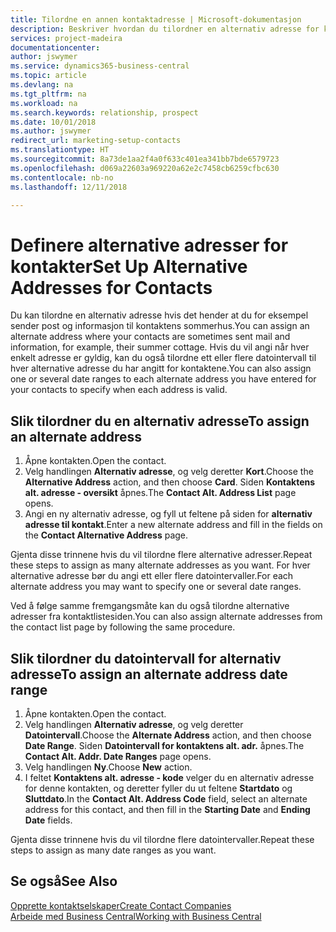 ```yaml
---
title: Tilordne en annen kontaktadresse | Microsoft-dokumentasjon
description: Beskriver hvordan du tilordner en alternativ adresse for kontakter eller prospekter som informasjon av og til sendes til.
services: project-madeira
documentationcenter: 
author: jswymer
ms.service: dynamics365-business-central
ms.topic: article
ms.devlang: na
ms.tgt_pltfrm: na
ms.workload: na
ms.search.keywords: relationship, prospect
ms.date: 10/01/2018
ms.author: jswymer
redirect_url: marketing-setup-contacts
ms.translationtype: HT
ms.sourcegitcommit: 8a73de1aa2f4a0f633c401ea341bb7bde6579723
ms.openlocfilehash: d069a22603a969220a62e2c7458cb6259cfbc630
ms.contentlocale: nb-no
ms.lasthandoff: 12/11/2018

---
```

# <a name="set-up-alternative-addresses-for-contacts"></a><span data-ttu-id="a9894-103">Definere alternative adresser for kontakter</span><span class="sxs-lookup"><span data-stu-id="a9894-103">Set Up Alternative Addresses for Contacts</span></span>
<span data-ttu-id="a9894-104">Du kan tilordne en alternativ adresse hvis det hender at du for eksempel sender post og informasjon til kontaktens sommerhus.</span><span class="sxs-lookup"><span data-stu-id="a9894-104">You can assign an alternate address where your contacts are sometimes sent mail and information, for example, their summer cottage.</span></span> <span data-ttu-id="a9894-105">Hvis du vil angi når hver enkelt adresse er gyldig, kan du også tilordne ett eller flere datointervall til hver alternative adresse du har angitt for kontaktene.</span><span class="sxs-lookup"><span data-stu-id="a9894-105">You can also assign one or several date ranges to each alternate address you have entered for your contacts to specify when each address is valid.</span></span>

## <a name="to-assign-an-alternate-address"></a><span data-ttu-id="a9894-106">Slik tilordner du en alternativ adresse</span><span class="sxs-lookup"><span data-stu-id="a9894-106">To assign an alternate address</span></span>
1. <span data-ttu-id="a9894-107">Åpne kontakten.</span><span class="sxs-lookup"><span data-stu-id="a9894-107">Open the contact.</span></span>
2. <span data-ttu-id="a9894-108">Velg handlingen **Alternativ adresse**, og velg deretter **Kort**.</span><span class="sxs-lookup"><span data-stu-id="a9894-108">Choose the **Alternative Address** action, and then choose **Card**.</span></span> <span data-ttu-id="a9894-109">Siden **Kontaktens alt. adresse - oversikt** åpnes.</span><span class="sxs-lookup"><span data-stu-id="a9894-109">The **Contact Alt. Address List** page opens.</span></span>
3. <span data-ttu-id="a9894-110">Angi en ny alternativ adresse, og fyll ut feltene på siden for **alternativ adresse til kontakt**.</span><span class="sxs-lookup"><span data-stu-id="a9894-110">Enter a new alternate address and fill in the fields on the **Contact Alternative Address** page.</span></span>

<span data-ttu-id="a9894-111">Gjenta disse trinnene hvis du vil tilordne flere alternative adresser.</span><span class="sxs-lookup"><span data-stu-id="a9894-111">Repeat these steps to assign as many alternate addresses as you want.</span></span> <span data-ttu-id="a9894-112">For hver alternative adresse bør du angi ett eller flere datointervaller.</span><span class="sxs-lookup"><span data-stu-id="a9894-112">For each alternate address you may want to specify one or several date ranges.</span></span>

<span data-ttu-id="a9894-113">Ved å følge samme fremgangsmåte kan du også tilordne alternative adresser fra kontaktlistesiden.</span><span class="sxs-lookup"><span data-stu-id="a9894-113">You can also assign alternate addresses from the contact list page by following the same procedure.</span></span>

## <a name="to-assign-an-alternate-address-date-range"></a><span data-ttu-id="a9894-114">Slik tilordner du datointervall for alternativ adresse</span><span class="sxs-lookup"><span data-stu-id="a9894-114">To assign an alternate address date range</span></span>
1. <span data-ttu-id="a9894-115">Åpne kontakten.</span><span class="sxs-lookup"><span data-stu-id="a9894-115">Open the contact.</span></span>
2. <span data-ttu-id="a9894-116">Velg handlingen **Alternativ adresse**, og velg deretter **Datointervall**.</span><span class="sxs-lookup"><span data-stu-id="a9894-116">Choose the **Alternate Address** action, and then choose **Date Range**.</span></span> <span data-ttu-id="a9894-117">Siden **Datointervall for kontaktens alt. adr.** åpnes.</span><span class="sxs-lookup"><span data-stu-id="a9894-117">The **Contact Alt. Addr. Date Ranges** page opens.</span></span>
3. <span data-ttu-id="a9894-118">Velg handlingen **Ny**.</span><span class="sxs-lookup"><span data-stu-id="a9894-118">Choose **New** action.</span></span>
4. <span data-ttu-id="a9894-119">I feltet **Kontaktens alt. adresse - kode** velger du en alternativ adresse for denne kontakten, og deretter fyller du ut feltene **Startdato** og **Sluttdato**.</span><span class="sxs-lookup"><span data-stu-id="a9894-119">In the **Contact Alt. Address Code** field, select an alternate address for this contact, and then fill in the **Starting Date** and **Ending Date** fields.</span></span>

<span data-ttu-id="a9894-120">Gjenta disse trinnene hvis du vil tilordne flere datointervaller.</span><span class="sxs-lookup"><span data-stu-id="a9894-120">Repeat these steps to assign as many date ranges as you want.</span></span>

## <a name="see-also"></a><span data-ttu-id="a9894-121">Se også</span><span class="sxs-lookup"><span data-stu-id="a9894-121">See Also</span></span>
[<span data-ttu-id="a9894-122">Opprette kontaktselskaper</span><span class="sxs-lookup"><span data-stu-id="a9894-122">Create Contact Companies</span></span>](marketing-create-contact-companies.md)  
[<span data-ttu-id="a9894-123">Arbeide med Business Central</span><span class="sxs-lookup"><span data-stu-id="a9894-123">Working with Business Central</span></span>](ui-work-product.md)

